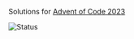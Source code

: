 Solutions for [Advent of Code 2023](https://adventofcode.com/2023)

![Status](https://github.com/alexsanduk/adventofcode2023/actions/workflows/basic-test.yml/badge.svg?event=push)
